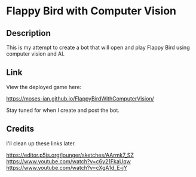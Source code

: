 # Flappy Bird with Computer Vision

## Description

This is my attempt to create a bot that will open and play Flappy Bird using computer vision and AI.

## Link

View the deployed game here:

https://moses-ian.github.io/FlappyBirdWithComputerVision/

Stay tuned for when I create and post the bot.

## Credits

I'll clean up these links later.

https://editor.p5js.org/jounger/sketches/AArmk7_SZ
https://www.youtube.com/watch?v=c6y21FkaUqw
https://www.youtube.com/watch?v=cXgA1d_E-jY

